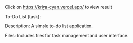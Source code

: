 Click on https://kriya-cyan.vercel.app/ to view result

To-Do List (task):

Description: A simple to-do list application.

Files: Includes files for task management and user interface.
